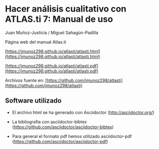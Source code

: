 # Hacer análisis cualitativo con ATLAS.ti 7: Manual de uso

Juan Muñoz-Justicia / Miguel Sahagún-Padilla

Página web del manual Atlas.ti

[https://jmunoz298.github.io/atlasti/atlasti.html](https://jmunoz298.github.io/atlasti/atlasti.html)

[https://jmunoz298.github.io/atlasti/atlasti.pdf](https://jmunoz298.github.io/atlasti/atlasti.pdf)

Archivos fuente en: [https://github.com/jmunoz298/atlasti](https://github.com/jmunoz298/atlasti)


## Software utilizado

* El archivo html se ha generado con Asciidoctor (http://asciidoctor.org/)

* La bibliografía con asciidoctor-bibtex (https://github.com/asciidoctor/asciidoctor-bibtex)

* Para general el formato pdf hemos utilizado asciidoctor-pdf (https://github.com/asciidoctor/asciidoctor-pdf)
